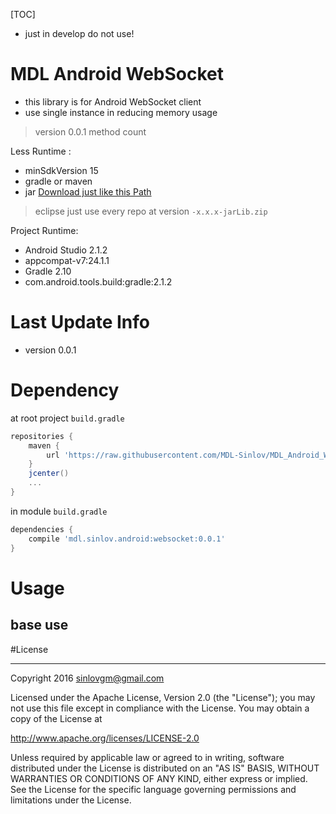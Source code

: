 [TOC]

- just in develop do not use!

# MDL Android WebSocket

- this library is for Android WebSocket client
- use single instance in reducing memory usage

> version 0.0.1 method count 

Less Runtime :
- minSdkVersion 15
- gradle or maven
- jar [Download just like this Path](https://github.com/MDL-Sinlov/MDL-Android-Repo/raw/master/mvn-repo/mdl/sinlov)

> eclipse just use every repo at version `-x.x.x-jarLib.zip`

Project Runtime:
- Android Studio 2.1.2
- appcompat-v7:24.1.1
- Gradle 2.10
- com.android.tools.build:gradle:2.1.2

# Last Update Info

- version 0.0.1



# Dependency

at root project `build.gradle`

```gradle
repositories {
    maven {
        url 'https://raw.githubusercontent.com/MDL-Sinlov/MDL_Android_WebSocket/master/mvn-repo/'
    }
    jcenter()
    ...
}
```

in module `build.gradle`

```gradle
dependencies {
    compile 'mdl.sinlov.android:websocket:0.0.1'
}
```

# Usage

## base use



#License

---

Copyright 2016 sinlovgm@gmail.com

Licensed under the Apache License, Version 2.0 (the "License");
you may not use this file except in compliance with the License.
You may obtain a copy of the License at

   http://www.apache.org/licenses/LICENSE-2.0

Unless required by applicable law or agreed to in writing, software
distributed under the License is distributed on an "AS IS" BASIS,
WITHOUT WARRANTIES OR CONDITIONS OF ANY KIND, either express or implied.
See the License for the specific language governing permissions and
limitations under the License.